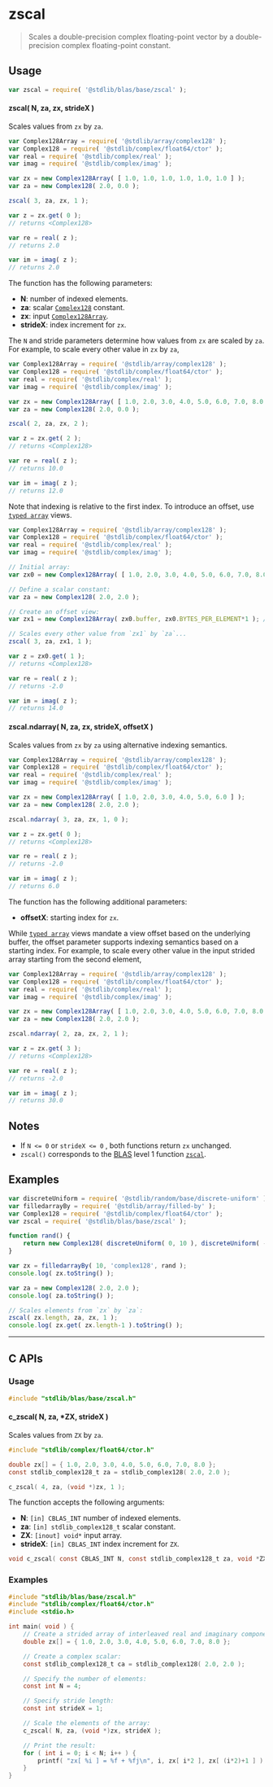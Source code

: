 <!--

@license Apache-2.0

Copyright (c) 2024 The Stdlib Authors.

Licensed under the Apache License, Version 2.0 (the "License");
you may not use this file except in compliance with the License.
You may obtain a copy of the License at

   http://www.apache.org/licenses/LICENSE-2.0

Unless required by applicable law or agreed to in writing, software
distributed under the License is distributed on an "AS IS" BASIS,
WITHOUT WARRANTIES OR CONDITIONS OF ANY KIND, either express or implied.
See the License for the specific language governing permissions and
limitations under the License.

-->

# zscal

> Scales a double-precision complex floating-point vector by a double-precision complex floating-point constant.

<section class="usage">

## Usage

```javascript
var zscal = require( '@stdlib/blas/base/zscal' );
```

#### zscal( N, za, zx, strideX )

Scales values from `zx` by `za`.

```javascript
var Complex128Array = require( '@stdlib/array/complex128' );
var Complex128 = require( '@stdlib/complex/float64/ctor' );
var real = require( '@stdlib/complex/real' );
var imag = require( '@stdlib/complex/imag' );

var zx = new Complex128Array( [ 1.0, 1.0, 1.0, 1.0, 1.0, 1.0 ] );
var za = new Complex128( 2.0, 0.0 );

zscal( 3, za, zx, 1 );

var z = zx.get( 0 );
// returns <Complex128>

var re = real( z );
// returns 2.0

var im = imag( z );
// returns 2.0
```

The function has the following parameters:

-   **N**: number of indexed elements.
-   **za**: scalar [`Complex128`][@stdlib/complex/float64/ctor] constant. 
-   **zx**: input [`Complex128Array`][@stdlib/array/complex128].
-   **strideX**: index increment for `zx`.

The `N` and stride parameters determine how values from `zx` are scaled by `za`. For example, to scale every other value in `zx` by `za`,

```javascript
var Complex128Array = require( '@stdlib/array/complex128' );
var Complex128 = require( '@stdlib/complex/float64/ctor' );
var real = require( '@stdlib/complex/real' );
var imag = require( '@stdlib/complex/imag' );

var zx = new Complex128Array( [ 1.0, 2.0, 3.0, 4.0, 5.0, 6.0, 7.0, 8.0 ] );
var za = new Complex128( 2.0, 0.0 );

zscal( 2, za, zx, 2 );

var z = zx.get( 2 );
// returns <Complex128>

var re = real( z );
// returns 10.0

var im = imag( z );
// returns 12.0
```

Note that indexing is relative to the first index. To introduce an offset, use [`typed array`][mdn-typed-array] views.

<!-- eslint-disable stdlib/capitalized-comments -->

```javascript
var Complex128Array = require( '@stdlib/array/complex128' );
var Complex128 = require( '@stdlib/complex/float64/ctor' );
var real = require( '@stdlib/complex/real' );
var imag = require( '@stdlib/complex/imag' );

// Initial array:
var zx0 = new Complex128Array( [ 1.0, 2.0, 3.0, 4.0, 5.0, 6.0, 7.0, 8.0 ] );

// Define a scalar constant:
var za = new Complex128( 2.0, 2.0 );

// Create an offset view:
var zx1 = new Complex128Array( zx0.buffer, zx0.BYTES_PER_ELEMENT*1 ); // start at 2nd element

// Scales every other value from `zx1` by `za`...
zscal( 3, za, zx1, 1 );

var z = zx0.get( 1 );
// returns <Complex128>

var re = real( z );
// returns -2.0

var im = imag( z );
// returns 14.0
```

#### zscal.ndarray( N, za, zx, strideX, offsetX )

Scales values from `zx` by `za` using alternative indexing semantics.

```javascript
var Complex128Array = require( '@stdlib/array/complex128' );
var Complex128 = require( '@stdlib/complex/float64/ctor' );
var real = require( '@stdlib/complex/real' );
var imag = require( '@stdlib/complex/imag' );

var zx = new Complex128Array( [ 1.0, 2.0, 3.0, 4.0, 5.0, 6.0 ] );
var za = new Complex128( 2.0, 2.0 );

zscal.ndarray( 3, za, zx, 1, 0 );

var z = zx.get( 0 );
// returns <Complex128>

var re = real( z );
// returns -2.0

var im = imag( z );
// returns 6.0
```

The function has the following additional parameters:

-   **offsetX**: starting index for `zx`.

While [`typed array`][mdn-typed-array] views mandate a view offset based on the underlying buffer, the offset parameter supports indexing semantics based on a starting index. For example, to scale every other value in the input strided array starting from the second element,

```javascript
var Complex128Array = require( '@stdlib/array/complex128' );
var Complex128 = require( '@stdlib/complex/float64/ctor' );
var real = require( '@stdlib/complex/real' );
var imag = require( '@stdlib/complex/imag' );

var zx = new Complex128Array( [ 1.0, 2.0, 3.0, 4.0, 5.0, 6.0, 7.0, 8.0 ] );
var za = new Complex128( 2.0, 2.0 );

zscal.ndarray( 2, za, zx, 2, 1 );

var z = zx.get( 3 );
// returns <Complex128>

var re = real( z );
// returns -2.0

var im = imag( z );
// returns 30.0
```

</section>

<!-- /.usage -->

<section class="notes">

## Notes

-   If `N <= 0` or `strideX <= 0` , both functions return `zx` unchanged.
-   `zscal()` corresponds to the [BLAS][blas] level 1 function [`zscal`][zscal].

</section>

<!-- /.notes -->

<section class="examples">

## Examples

<!-- eslint no-undef: "error" -->

```javascript
var discreteUniform = require( '@stdlib/random/base/discrete-uniform' );
var filledarrayBy = require( '@stdlib/array/filled-by' );
var Complex128 = require( '@stdlib/complex/float64/ctor' );
var zscal = require( '@stdlib/blas/base/zscal' );

function rand() {
    return new Complex128( discreteUniform( 0, 10 ), discreteUniform( -5, 5 ) );
}

var zx = filledarrayBy( 10, 'complex128', rand );
console.log( zx.toString() );

var za = new Complex128( 2.0, 2.0 );
console.log( za.toString() );

// Scales elements from `zx` by `za`:
zscal( zx.length, za, zx, 1 );
console.log( zx.get( zx.length-1 ).toString() );
```

</section>

<!-- /.examples -->

<!-- C interface documentation. -->

* * *

<section class="c">

## C APIs

<!-- Section to include introductory text. Make sure to keep an empty line after the intro `section` element and another before the `/section` close. -->

<section class="intro">

</section>

<!-- /.intro -->

<!-- C usage documentation. -->

<section class="usage">

### Usage

```c
#include "stdlib/blas/base/zscal.h"
```

#### c_zscal( N, za, \*ZX, strideX )

Scales values from `ZX` by `za`.

```c
#include "stdlib/complex/float64/ctor.h"

double zx[] = { 1.0, 2.0, 3.0, 4.0, 5.0, 6.0, 7.0, 8.0 };
const stdlib_complex128_t za = stdlib_complex128( 2.0, 2.0 );

c_zscal( 4, za, (void *)zx, 1 );
```

The function accepts the following arguments:

-   **N**: `[in] CBLAS_INT` number of indexed elements.
-   **za**: `[in] stdlib_complex128_t` scalar constant.
-   **ZX**: `[inout] void*` input array.
-   **strideX**: `[in] CBLAS_INT` index increment for `ZX`.

```c
void c_zscal( const CBLAS_INT N, const stdlib_complex128_t za, void *ZX, const CBLAS_INT strideX );
```

</section>

<!-- /.usage -->

<!-- C API usage notes. Make sure to keep an empty line after the `section` element and another before the `/section` close. -->

<section class="notes">

</section>

<!-- /.notes -->

<!-- C API usage examples. -->

<section class="examples">

### Examples

```c
#include "stdlib/blas/base/zscal.h"
#include "stdlib/complex/float64/ctor.h"
#include <stdio.h>

int main( void ) {
    // Create a strided array of interleaved real and imaginary components:
    double zx[] = { 1.0, 2.0, 3.0, 4.0, 5.0, 6.0, 7.0, 8.0 };

    // Create a complex scalar:
    const stdlib_complex128_t ca = stdlib_complex128( 2.0, 2.0 );

    // Specify the number of elements:
    const int N = 4;

    // Specify stride length:
    const int strideX = 1;

    // Scale the elements of the array:
    c_zscal( N, za, (void *)zx, strideX );

    // Print the result:
    for ( int i = 0; i < N; i++ ) {
        printf( "zx[ %i ] = %f + %fj\n", i, zx[ i*2 ], zx[ (i*2)+1 ] );
    }
}
```

</section>

<!-- /.examples -->

</section>

<!-- /.c -->

<!-- Section for related `stdlib` packages. Do not manually edit this section, as it is automatically populated. -->

<section class="related">

</section>

<!-- /.related -->

<!-- Section for all links. Make sure to keep an empty line after the `section` element and another before the `/section` close. -->

<section class="links">

[blas]: http://www.netlib.org/blas

[zscal]: https://netlib.org/lapack/explore-html-3.6.1/d2/df9/group__complex16__blas__level1_gaceea1208dcd46b6e5468fbfb53b9281b.html

[mdn-typed-array]: https://developer.mozilla.org/en-US/docs/Web/JavaScript/Reference/Global_Objects/TypedArray

[@stdlib/array/complex128]: https://github.com/stdlib-js/stdlib/tree/develop/lib/node_modules/%40stdlib/array/complex128

[@stdlib/complex/float64/ctor]: https://github.com/stdlib-js/stdlib/tree/develop/lib/node_modules/%40stdlib/complex/float64/ctor

</section>

<!-- /.links -->
